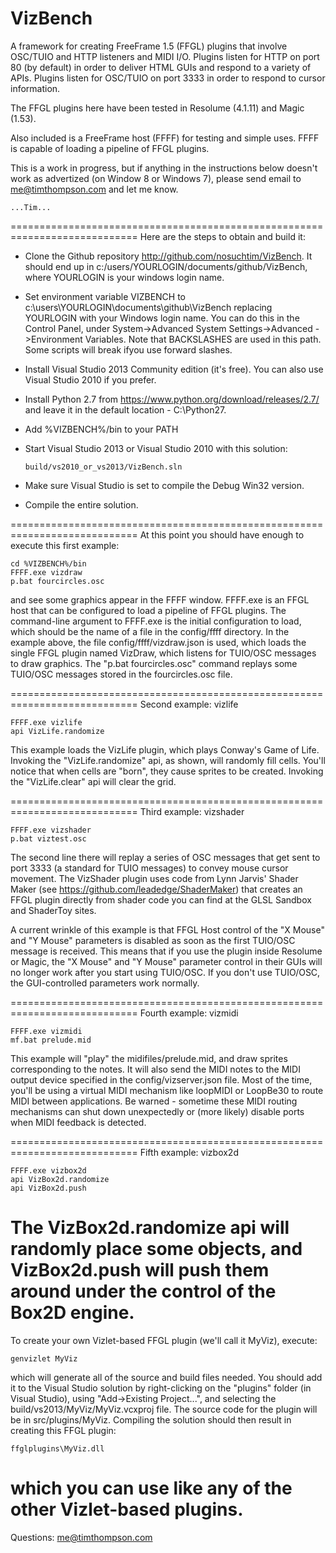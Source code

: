 VizBench
========

A framework for creating FreeFrame 1.5 (FFGL) plugins that involve
OSC/TUIO and HTTP listeners and MIDI I/O.  Plugins listen for
HTTP on port 80 (by default) in order to deliver HTML GUIs and respond
to a variety of APIs.  Plugins listen for OSC/TUIO on port 3333 in order
to respond to cursor information.

The FFGL plugins here have been tested in Resolume (4.1.11) and Magic (1.53).

Also included is a FreeFrame host (FFFF) for testing and simple uses.
FFFF is capable of loading a pipeline of FFGL plugins.

This is a work in progress, but if anything in the instructions below
doesn't work as advertized (on Window 8 or Windows 7), please send
email to me@timthompson.com and let me know.

    ...Tim...

============================================================================
Here are the steps to obtain and build it:

   - Clone the Github repository http://github.com/nosuchtim/VizBench.
     It should end up in c:/users/YOURLOGIN/documents/github/VizBench,
     where YOURLOGIN is your windows login name.

   - Set environment variable VIZBENCH to
        c:\users\YOURLOGIN\documents\github\VizBench
     replacing YOURLOGIN with your Windows login name.  You can do this in
     the Control Panel, under System->Advanced System Settings->Advanced
     ->Environment Variables.  Note that BACKSLASHES are used in this path.
     Some scripts will break ifyou use forward slashes.

   - Install Visual Studio 2013 Community edition (it's free).
     You can also use Visual Studio 2010 if you prefer.

   - Install Python 2.7 from https://www.python.org/download/releases/2.7/
     and leave it in the default location - C:\Python27.

   - Add %VIZBENCH%/bin to your PATH

   - Start Visual Studio 2013 or Visual Studio 2010 with this solution:

         build/vs2010_or_vs2013/VizBench.sln

   - Make sure Visual Studio is set to compile the Debug Win32 version.

   - Compile the entire solution.

============================================================================
At this point you should have enough to execute this first example:

    cd %VIZBENCH%/bin
    FFFF.exe vizdraw
    p.bat fourcircles.osc

and see some graphics appear in the FFFF window.  FFFF.exe is an FFGL
host that can be configured to load a pipeline of FFGL plugins.
The command-line argument to FFFF.exe is the initial configuration to load,
which should be the name of a file in the config/ffff directory.
In the example above, the file config/ffff/vizdraw.json is used, which
loads the single FFGL plugin named VizDraw, which listens for TUIO/OSC
messages to draw graphics.  The "p.bat fourcircles.osc" command 
replays some TUIO/OSC messages stored in the fourcircles.osc file.

============================================================================
Second example: vizlife

    FFFF.exe vizlife
    api VizLife.randomize

This example loads the VizLife plugin, which plays Conway's Game of Life.
Invoking the "VizLife.randomize" api, as shown, will randomly fill cells.
You'll notice that when cells are "born", they cause sprites to be created.
Invoking the "VizLife.clear" api will clear the grid.

============================================================================
Third example: vizshader

    FFFF.exe vizshader
    p.bat viztest.osc

The second line there will replay a series of OSC messages that
get sent to port 3333 (a standard for TUIO messages) to convey mouse cursor
movement.  The VizShader plugin uses code from Lynn Jarvis' Shader Maker
(see https://github.com/leadedge/ShaderMaker) that creates an FFGL plugin
directly from shader code you can find at the GLSL Sandbox and ShaderToy sites.

A current wrinkle of this example is that FFGL Host control of the
"X Mouse" and "Y Mouse" parameters is disabled as soon as the first TUIO/OSC
message is received.  This means that if you use the plugin inside Resolume
or Magic, the "X Mouse" and "Y Mouse" parameter control in their GUIs
will no longer work after you start using TUIO/OSC.  If you don't use TUIO/OSC,
the GUI-controlled parameters work normally.

============================================================================
Fourth example: vizmidi

    FFFF.exe vizmidi
    mf.bat prelude.mid

This example will "play" the midifiles/prelude.mid, and draw
sprites corresponding to the notes.  It will also send the MIDI notes to
the MIDI output device specified in the config/vizserver.json file.
Most of the time, you'll be using a virtual MIDI mechanism like
loopMIDI or LoopBe30 to route MIDI between applications.
Be warned - sometime these MIDI routing mechanisms can shut down
unexpectedly or (more likely) disable ports when MIDI feedback is detected.

============================================================================
Fifth example: vizbox2d

    FFFF.exe vizbox2d
    api VizBox2d.randomize
    api VizBox2d.push

The VizBox2d.randomize api will randomly place some objects, and
VizBox2d.push will push them around under the control of the Box2D engine.
============================================================================

To create your own Vizlet-based FFGL plugin (we'll call it MyViz), execute:

    genvizlet MyViz

which will generate all of the source and build files needed.  You should
add it to the Visual Studio solution by right-clicking on the "plugins"
folder (in Visual Studio), using "Add->Existing Project...", and selecting
the build/vs2013/MyViz/MyViz.vcxproj file.  The source code for the plugin
will be in src/plugins/MyViz.  Compiling the solution should then result
in creating this FFGL plugin:

    ffglplugins\MyViz.dll

which you can use like any of the other Vizlet-based plugins.
============================================================================

Questions: me@timthompson.com
